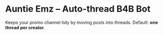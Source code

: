 # Auntie Emz – Auto-thread B4B Bot
Keeps your promo channel tidy by moving posts into threads. Default: **one thread per creator**.

